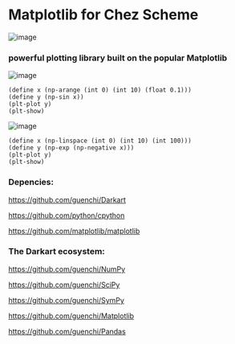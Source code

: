 # Matplotlib for Chez Scheme

![image](https://github.com/guenchi/Matplotlib/blob/master/img/matplotlib.png)

### powerful plotting library built on the popular Matplotlib

![image](https://github.com/guenchi/Matplotlib/blob/master/img/Figure_1.png)

```
(define x (np-arange (int 0) (int 10) (float 0.1)))
(define y (np-sin x))
(plt-plot y)
(plt-show)
```

![image](https://github.com/guenchi/Matplotlib/blob/master/img/Figure_2.png)

```
(define x (np-linspace (int 0) (int 10) (int 100)))
(define y (np-exp (np-negative x)))
(plt-plot y)
(plt-show)
```

### Depencies:

https://github.com/guenchi/Darkart

https://github.com/python/cpython

https://github.com/matplotlib/matplotlib

### The Darkart ecosystem:

https://github.com/guenchi/NumPy

https://github.com/guenchi/SciPy

https://github.com/guenchi/SymPy

https://github.com/guenchi/Matplotlib

https://github.com/guenchi/Pandas